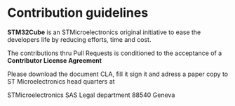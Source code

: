# Contribution guidelines

**STM32Cube** is an STMicroelectronics original initiative to ease the developers life by reducing efforts, time and cost.

The contributions thru Pull Requests is conditioned to the acceptance of a **Contributor License Agreement**

Please download the document CLA, fill it sign it and adress a paper copy to ST Microelectronics head quarters at

STMicroelectronics SAS
Legal department
88540 Geneva

   